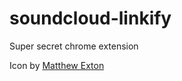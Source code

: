 soundcloud-linkify
==================

Super secret chrome extension 

Icon by [Matthew Exton](http://thenounproject.com/owl4life1867)